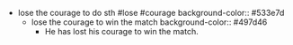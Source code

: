 - lose the courage to do sth #lose #courage
  background-color:: #533e7d
	- lose the courage to win the match
	  background-color:: #497d46
		- He has lost his courage to win the match.